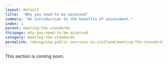 ```yaml
---
layout: default
title:  "Why you need to be assessed"
summary: "An introduction to the benefits of assessment."
index: 1
parent: meeting-the-standards
thispage: why-you-need-to-be-assessed
category: meeting-the-standards
permalink: /designing-public-services-in-scotland/meeting-the-standards/why-you-need-to-be-assessed/
---
```


This section is coming soon.
